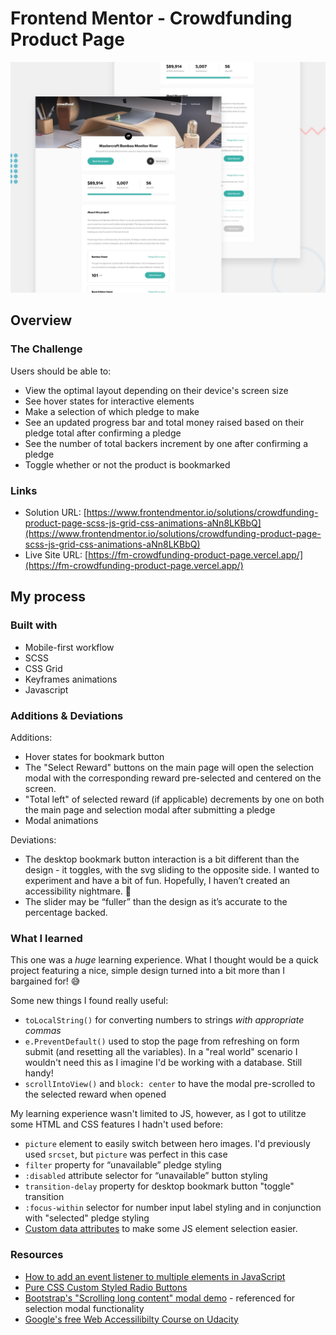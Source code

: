 # Frontend Mentor - Crowdfunding Product Page

![Design preview for the Crowdfunding product page coding challenge](./images/desktop-preview.jpg)

## Overview

### The Challenge

Users should be able to:

- View the optimal layout depending on their device's screen size
- See hover states for interactive elements
- Make a selection of which pledge to make
- See an updated progress bar and total money raised based on their pledge total after confirming a pledge
- See the number of total backers increment by one after confirming a pledge
- Toggle whether or not the product is bookmarked

### Links

- Solution URL: [https://www.frontendmentor.io/solutions/crowdfunding-product-page-scss-js-grid-css-animations-aNn8LKBbQ](https://www.frontendmentor.io/solutions/crowdfunding-product-page-scss-js-grid-css-animations-aNn8LKBbQ)
- Live Site URL: [https://fm-crowdfunding-product-page.vercel.app/](https://fm-crowdfunding-product-page.vercel.app/)

## My process

### Built with

- Mobile-first workflow
- SCSS
- CSS Grid
- Keyframes animations
- Javascript

### Additions & Deviations

Additions:

- Hover states for bookmark button
- The "Select Reward" buttons on the main page will open the selection modal with the corresponding reward pre-selected and centered on the screen.
- "Total left" of selected reward (if applicable) decrements by one on both the main page and selection modal after submitting a pledge
- Modal animations

Deviations:

- The desktop bookmark button interaction is a bit different than the design - it toggles, with the svg sliding to the opposite side. I wanted to experiment and have a bit of fun. Hopefully, I haven’t created an accessibility nightmare. 🙈
- The slider may be “fuller” than the design as it’s accurate to the percentage backed.

### What I learned

This one was a _huge_ learning experience. What I thought would be a quick project featuring a nice, simple design turned into a bit more than I bargained for! 😅

Some new things I found really useful:

- `toLocalString()` for converting numbers to strings _with appropriate commas_
- `e.PreventDefault()` used to stop the page from refreshing on form submit (and resetting all the variables). In a "real world" scenario I wouldn't need this as I imagine I'd be working with a database. Still handy!
- `scrollIntoView()` and `block: center` to have the modal pre-scrolled to the selected reward when opened

My learning experience wasn't limited to JS, however, as I got to utilitze some HTML and CSS features I hadn't used before:

- `picture` element to easily switch between hero images. I'd previously used `srcset`, but `picture` was perfect in this case
- `filter` property for “unavailable” pledge styling
- `:disabled` attribute selector for “unavailable” button styling
- `transition-delay` property for desktop bookmark button "toggle" transition
- `:focus-within` selector for number input label styling and in conjunction with "selected" pledge styling
- [Custom data attributes](https://developer.mozilla.org/en-US/docs/Web/HTML/Global_attributes/data-*) to make some JS element selection easier.

### Resources

- [How to add an event listener to multiple elements in JavaScript](https://flaviocopes.com/how-to-add-event-listener-multiple-elements-javascript/)
- [Pure CSS Custom Styled Radio Buttons](https://moderncss.dev/pure-css-custom-styled-radio-buttons/)
- [Bootstrap's "Scrolling long content" modal demo](https://getbootstrap.com/docs/4.3/components/modal/#scrolling-long-content) - referenced for selection modal functionality
- [Google's free Web Accessilibilty Course on Udacity](https://www.udacity.com/course/web-accessibility--ud891)
